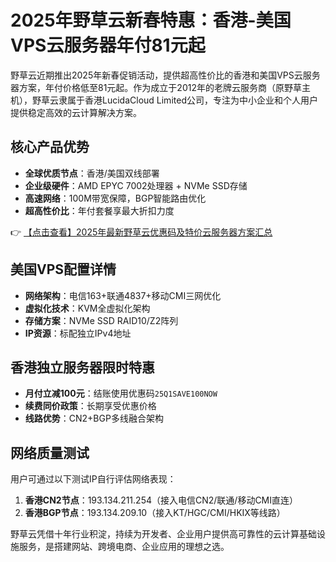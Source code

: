 # 2025年野草云新春特惠：香港-美国VPS云服务器年付81元起

野草云近期推出2025年新春促销活动，提供超高性价比的香港和美国VPS云服务器方案，年付价格低至81元起。作为成立于2012年的老牌云服务商（原野草主机），野草云隶属于香港LucidaCloud Limited公司，专注为中小企业和个人用户提供稳定高效的云计算解决方案。

## 核心产品优势
- **全球优质节点**：香港/美国双线部署
- **企业级硬件**：AMD EPYC 7002处理器 + NVMe SSD存储
- **高速网络**：100M带宽保障，BGP智能路由优化
- **超高性价比**：年付套餐享最大折扣力度

👉 [【点击查看】2025年最新野草云优惠码及特价云服务器方案汇总](https://bit.ly/yecaoyun)

## 美国VPS配置详情
- **网络架构**：电信163+联通4837+移动CMI三网优化
- **虚拟化技术**：KVM全虚拟化架构
- **存储方案**：NVMe SSD RAID10/Z2阵列
- **IP资源**：标配独立IPv4地址

## 香港独立服务器限时特惠
- **月付立减100元**：结账使用优惠码`25Q1SAVE100NOW`
- **续费同价政策**：长期享受优惠价格
- **线路优势**：CN2+BGP多线融合架构

## 网络质量测试
用户可通过以下测试IP自行评估网络表现：
1. **香港CN2节点**：193.134.211.254（接入电信CN2/联通/移动CMI直连）
2. **香港BGP节点**：193.134.209.10（接入KT/HGC/CMI/HKIX等线路）

野草云凭借十年行业积淀，持续为开发者、企业用户提供高可靠性的云计算基础设施服务，是搭建网站、跨境电商、企业应用的理想之选。